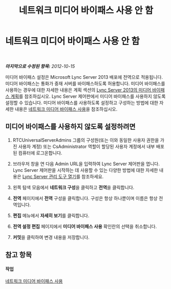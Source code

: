 ﻿---
title: 네트워크 미디어 바이패스 사용 안 함
TOCTitle: 네트워크 미디어 바이패스 사용 안 함
ms:assetid: 936d2678-d712-4589-b172-b5793013652f
ms:mtpsurl: https://technet.microsoft.com/ko-kr/library/JJ688141(v=OCS.15)
ms:contentKeyID: 49885876
ms.date: 08/10/2015
mtps_version: v=OCS.15
ms.translationtype: HT
---

# 네트워크 미디어 바이패스 사용 안 함

 

_**마지막으로 수정된 항목:** 2012-10-15_

미디어 바이패스 설정은 Microsoft Lync Server 2013 배포에 전역으로 적용됩니다. 미디어 바이패스는 통화가 중재 서버를 바이패스하도록 허용합니다. 미디어 바이패스를 사용하는 경우에 대한 자세한 내용은 계획 섹션의 [Lync Server 2013의 미디어 바이패스 계획](lync-server-2013-planning-for-media-bypass.md)를 참조하십시오. Lync Server 제어판에서 미디어 바이패스를 사용하지 않도록 설정할 수 있습니다. 미디어 바이패스를 사용하도록 설정하고 구성하는 방법에 대한 자세한 내용은 [네트워크 미디어 바이패스 사용](lync-server-2013-enabling-network-media-bypass.md)을 참조하십시오.

## 미디어 바이패스를 사용하지 않도록 설정하려면

1.  RTCUniversalServerAdmins 그룹의 구성원(또는 이와 동일한 사용자 권한을 가진 사용자 계정) 또는 CsAdministrator 역할이 할당된 사용자 계정에서 내부 배포된 컴퓨터에 로그온합니다.

2.  브라우저 창을 연 다음 Admin URL을 입력하여 Lync Server 제어판을 엽니다. Lync Server 제어판을 시작하는 데 사용할 수 있는 다양한 방법에 대한 자세한 내용은 [Lync Server 관리 도구 열기](lync-server-2013-open-lync-server-administrative-tools.md)를 참조하세요.

3.  왼쪽 탐색 모음에서 **네트워크 구성**을 클릭하고 **전역**을 클릭합니다.

4.  **전역** 페이지에서 **전역** 구성을 클릭합니다. 구성은 항상 하나뿐이며 이름은 항상 전역입니다.

5.  **편집** 메뉴에서 **자세히 보기**를 클릭합니다.

6.  **전역 설정 편집** 페이지에서 **미디어 바이패스 사용** 확인란의 선택을 취소합니다.

7.  **커밋**을 클릭하여 변경 내용을 저장합니다.

## 참고 항목

#### 작업

[네트워크 미디어 바이패스 사용](lync-server-2013-enabling-network-media-bypass.md)

